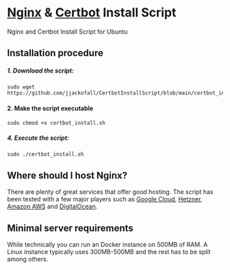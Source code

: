 # [Nginx](https://www.nginx.com/ "Nginx's Homepage") & [Certbot](https://certbot.eff.org/ "Certbot's Homepage") Install Script
Nginx and Certbot Install Script for Ubuntu

## Installation procedure

##### 1. Download the script:
```
sudo wget https://github.com/jjackofall/CertbotInstallScript/blob/main/certbot_install.sh
```

#### 2. Make the script executable
```
sudo chmod +x certbot_install.sh
```
##### 4. Execute the script:
```
sudo ./certbot_install.sh
```

## Where should I host Nginx?
There are plenty of great services that offer good hosting. The script has been tested with a few major players such as [Google Cloud](https://cloud.google.com/), [Hetzner](https://www.hetzner.com/), [Amazon AWS](https://aws.amazon.com/) and [DigitalOcean](https://www.digitalocean.com/products/droplets/).

## Minimal server requirements
While technically you can run an Docker instance on 500MB of RAM. A Linux instance typically uses 300MB-500MB and the rest has to be split among others.
